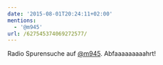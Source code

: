 ```yaml
---
date: '2015-08-01T20:24:11+02:00'
mentions:
  - '@m945'
url: /627545374069272577/
---
```

Radio Spurensuche auf [@m945](https://twitter.com/@m945). Abfaaaaaaaaahrt!
